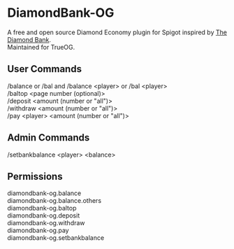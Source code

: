 # DiamondBank-OG

A free and open source Diamond Economy plugin for Spigot inspired by [The Diamond Bank](https://www.spigotmc.org/resources/the-diamond-bank.72020/).\
Maintained for TrueOG.

## User Commands

/balance or /bal and /balance \<player> or /bal \<player>\
/baltop <page number (optional)>\
/deposit <amount (number or "all")>\
/withdraw <amount (number or "all")>\
/pay \<player> \<amount (number or "all")>

## Admin Commands

/setbankbalance \<player> \<balance>

## Permissions
diamondbank-og.balance\
diamondbank-og.balance.others\
diamondbank-og.baltop\
diamondbank-og.deposit\
diamondbank-og.withdraw\
diamondbank-og.pay\
diamondbank-og.setbankbalance